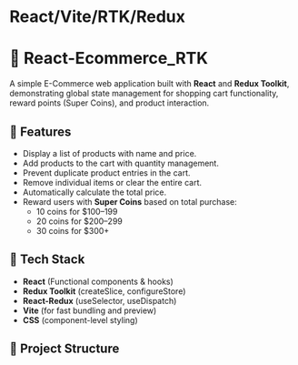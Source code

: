 # React/Vite/RTK/Redux

# 🛒 React-Ecommerce_RTK

A simple E-Commerce web application built with **React** and **Redux Toolkit**, demonstrating global state management for shopping cart functionality, reward points (Super Coins), and product interaction.

## 🚀 Features

- Display a list of products with name and price.
- Add products to the cart with quantity management.
- Prevent duplicate product entries in the cart.
- Remove individual items or clear the entire cart.
- Automatically calculate the total price.
- Reward users with **Super Coins** based on total purchase:
  - 10 coins for $100–199
  - 20 coins for $200–299
  - 30 coins for $300+

## 🧠 Tech Stack

- **React** (Functional components & hooks)
- **Redux Toolkit** (createSlice, configureStore)
- **React-Redux** (useSelector, useDispatch)
- **Vite** (for fast bundling and preview)
- **CSS** (component-level styling)

## 📁 Project Structure

